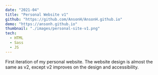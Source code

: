 ```yaml
---
date: "2021-04"
title: "Personal Website v1"
github: "https://github.com/AnsonH/AnsonH.github.io"
demo: "https://ansonh.github.io"
thumbnail: "./images/personal-site-v1.png"
tech:
  - HTML
  - Sass
  - JS
---
```


First iteration of my personal website. The website design is almost the same as v2, except v2 improves on the design and accessibility.
